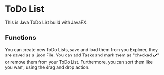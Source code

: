 # ToDo List

This is Java ToDo List build with JavaFX. 

## Functions
You can create new ToDo Lists, save and load them from you Explorer, they are saved as a .json File.
You can add Tasks and mark them as "checked ✔️" or remove them from your ToDo List.
Furthermore, you can sort them like you want, using the drag and drop action.
